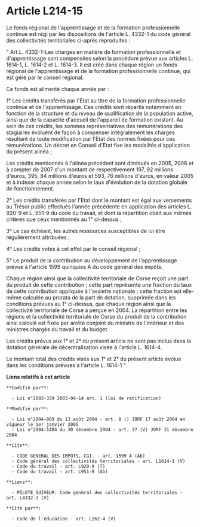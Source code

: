 # Article L214-15

Le fonds régional de l'apprentissage et de la formation professionnelle continue est régi par les dispositions de l'article
L. 4332-1 du code général des collectivités territoriales ci-après reproduites : 

" Art.L. 4332-1-Les charges en matière de formation professionnelle et d'apprentissage sont compensées selon la procédure
prévue aux articles L. 1614-1, L. 1614-2 et L. 1614-3. Il est créé dans chaque région un fonds régional de l'apprentissage et
de la formation professionnelle continue, qui est géré par le conseil régional. 

Ce fonds est alimenté chaque année par : 

1° Les crédits transférés par l'Etat au titre de la formation professionnelle continue et de l'apprentissage. Ces crédits
sont répartis notamment en fonction de la structure et du niveau de qualification de la population active, ainsi que de la
capacité d'accueil de l'appareil de formation existant. Au sein de ces crédits, les sommes représentatives des rémunérations
des stagiaires évoluent de façon à compenser intégralement les charges résultant de toute modification par l'Etat des normes
fixées pour ces rémunérations. Un décret en Conseil d'Etat fixe les modalités d'application du présent alinéa ; 

Les crédits mentionnés à l'alinéa précédent sont diminués en 2005, 2006 et à compter de 2007 d'un montant de respectivement
197, 92 millions d'euros, 395, 84 millions d'euros et 593, 76 millions d'euros, en valeur 2005 et à indexer chaque année
selon le taux d'évolution de la dotation globale de fonctionnement. 

2° Les crédits transférés par l'Etat dont le montant est égal aux versements au Trésor public effectués l'année précédente en
application des articles L. 920-9 et L. 951-9 du code du travail, et dont la répartition obéit aux mêmes critères que ceux
mentionnés au 1° ci-dessus ; 

3° Le cas échéant, les autres ressources susceptibles de lui être régulièrement attribuées ; 

4° Les crédits votés à cet effet par le conseil régional ; 

5° Le produit de la contribution au développement de l'apprentissage prévue à l'article 1599 quinquies A du code général des
impôts. 

Chaque région ainsi que la collectivité territoriale de Corse reçoit une part du produit de cette contribution ; cette part
représente une fraction du taux de cette contribution appliquée à l'assiette nationale ; cette fraction est elle-même
calculée au prorata de la part de dotation, supprimée dans les conditions prévues au 1° ci-dessus, que chaque région ainsi
que la collectivité territoriale de Corse a perçue en 2004. La répartition entre les régions et la collectivité territoriale
de Corse du produit de la contribution ainsi calculé est fixée par arrêté conjoint du ministre de l'intérieur et des
ministres chargés du travail et du budget.

Les crédits prévus aux 1° et 2° du présent article ne sont pas inclus dans la dotation générale de décentralisation visée à
l'article L. 1614-4. 

Le montant total des crédits visés aux 1° et 2° du présent article évolue dans les conditions prévues à l'article L. 1614-1
".

**Liens relatifs à cet article**

	**Codifié par**:

	  - Loi n°2003-339 2003-04-14 art. 1 (loi de ratification)

	**Modifié par**:

	  - Loi n°2004-809 du 13 août 2004 - art. 8 () JORF 17 août 2004 en vigueur le 1er janvier 2005
	  - Loi n°2004-1484 du 30 décembre 2004 - art. 37 (V) JORF 31 décembre 2004

	**Cite**:

	  - CODE GENERAL DES IMPOTS, CGI. - art. 1599 A (Ab)
	  - Code général des collectivités territoriales - art. L1614-1 (V)
	  - Code du travail - art. L920-9 (T)
	  - Code du travail - art. L951-9 (Ab)

	**Liens**:

	  - PILOTE_SUIVEUR: Code général des collectivités territoriales - art. L4332-1 (V)

	**Cité par**:

	  - Code de l'éducation - art. L262-4 (V)
